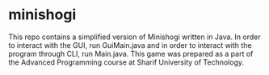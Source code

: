 # minishogi
This repo contains a simplified version of Minishogi written in Java. In order to interact with the GUI, run GuiMain.java and in order to interact with the program through CLI, run Main.java. This game was prepared as a part of the Advanced Programming course at Sharif University of Technology.
